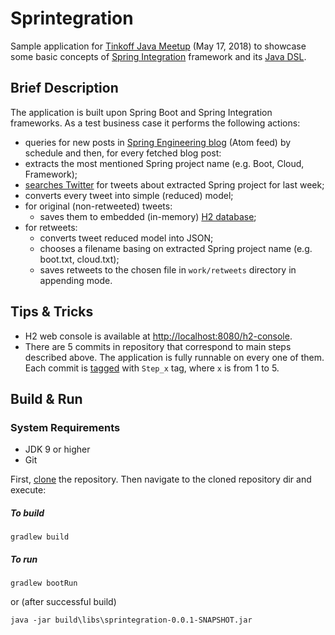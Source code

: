 # Sprintegration
Sample application for [Tinkoff Java Meetup](https://meetup.tinkoff.ru/events/java-meetup) (May 17, 2018) to 
showcase some basic concepts of 
[Spring Integration](https://projects.spring.io/spring-integration/) framework and its [Java DSL](https://docs.spring.io/spring-integration/docs/5.0.5.RELEASE/reference/html/java-dsl.html).

## Brief Description
The application is built upon Spring Boot and Spring Integration frameworks.
As a test business case it performs the following actions:
- queries for new posts in [Spring Engineering blog](http://spring.io/blog/category/engineering) (Atom feed) by 
schedule and 
then, for every fetched blog post:
- extracts the most mentioned Spring project name (e.g. Boot, Cloud, Framework);
- [searches Twitter](https://twitter.com/search-home) for tweets about extracted Spring project for last week;
- converts every tweet into simple (reduced) model;
- for original (non-retweeted) tweets:
    - saves them to embedded (in-memory) [H2 database](http://www.h2database.com);
- for retweets:
    - converts tweet reduced model into JSON;
    - chooses a filename basing on extracted Spring project name (e.g. boot.txt, cloud.txt);
    - saves retweets to the chosen file in `work/retweets` directory in appending mode.
    
## Tips & Tricks
* H2 web console is available at [http://localhost:8080/h2-console](http://localhost:8080/h2-console).
* There are 5 commits in repository that correspond to main steps described above. The application is fully runnable 
on every one of them. Each commit is [tagged](https://github.com/Toparvion/sprintegration/tags) with `Step_x` tag, where `x` is from 1 to 5. 
 
## Build & Run

### System Requirements
- JDK 9 or higher
- Git

First, [clone](https://help.github.com/articles/which-remote-url-should-i-use/#cloning-with-https-urls-recommended) the repository. Then navigate to the cloned repository dir and execute:
##### To build
```
gradlew build
```
##### To run
```
gradlew bootRun
```
or (after successful build)
```
java -jar build\libs\sprintegration-0.0.1-SNAPSHOT.jar
```

